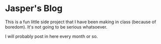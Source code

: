 # Jasper's Blog
This is a fun little side project that I have been making in class (because of boredom). It's not going to be serious whatsoever.

I will probably post in here every month or so.
